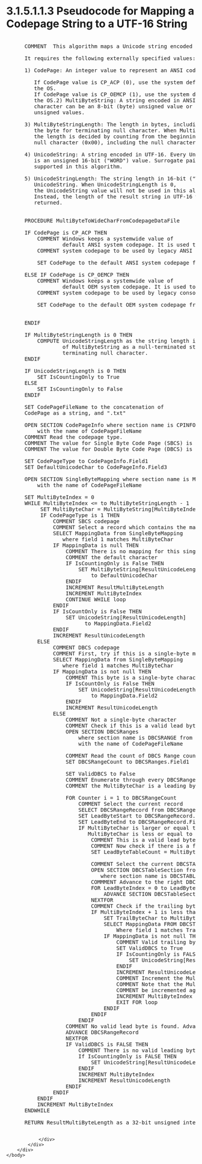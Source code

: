<html dir="LTR" xmlns:mshelp="http://msdn.microsoft.com/mshelp" xmlns:ddue="http://ddue.schemas.microsoft.com/authoring/2003/5" xmlns:xlink="http://www.w3.org/1999/xlink" xmlns:tool="http://www.microsoft.com/tooltip">
    <head>
        <meta http-equiv="Content-Type" content="text/html; CHARSET=utf-8"></meta>
        <meta name="save" content="history"></meta>
        <title>3.1.5.1.1.3 Pseudocode for Mapping a Codepage String to a UTF-16 String</title>
        <xml>
            <mshelp:toctitle title="3.1.5.1.1.3 Pseudocode for Mapping a Codepage String to a UTF-16 String"></mshelp:toctitle>
            <mshelp:rltitle title="[MS-UCODEREF]: Pseudocode for Mapping a Codepage String to a UTF-16 String"></mshelp:rltitle>
            <mshelp:keyword index="A" term="5d543f48-e18b-4828-91d4-69b1488748cf"></mshelp:keyword>
            <mshelp:attr name="DCSext.ContentType" value="open specification"></mshelp:attr>
            <mshelp:attr name="AssetID" value="5d543f48-e18b-4828-91d4-69b1488748cf"></mshelp:attr>
            <mshelp:attr name="TopicType" value="kbRef"></mshelp:attr>
            <mshelp:attr name="DCSext.Title" value="[MS-UCODEREF]: Pseudocode for Mapping a Codepage String to a UTF-16 String" />
        </xml>
    </head>
    <body>
        <div id="header">
            <h1 class="heading">3.1.5.1.1.3 Pseudocode for Mapping a Codepage String to a UTF-16 String</h1>
        </div>
        <div id="mainSection">
            <div id="mainBody">
                <div id="allHistory" class="saveHistory"></div>
                <div id="sectionSection0" class="section" name="collapseableSection">
                    

<dl>
<dd>
<div><pre>  
 COMMENT  This algorithm maps a Unicode string encoded in the specified codepage to UTF-16.
   
 It requires the following externally specified values:
  
 1) CodePage: An integer value to represent an ANSI codepage value.
  
    If CodePage value is CP_ACP (0), use the system default ANSI codepage from 
    the OS.
    If CodePage value is CP_OEMCP (1), use the system default OEM codepage from 
    the OS.2) MultiByteString: A string encoded in ANSI codepage. Every 
    character can be an 8-bit (byte) unsigned value or two 8-bit
    unsigned values.
  
 3) MultiByteStringLength: The length in bytes, including
    the byte for terminating null character. When MultiByteStringLength is 0,
    the length is decided by counting from the beginning of the string to a
    null character (0x00), including the null character.
  
 4) UnicodeString: A string encoded in UTF-16. Every Unicode code point 
    is an unsigned 16-bit (&quot;WORD&quot;) value. Surrogate pair is not 
    supported in this algorithm.
  
 5) UnicodeStringLength: The string length in 16-bit (&quot;WORD&quot;) unit for 
    UnicodeString. When UnicodeStringLength is 0, 
    the UnicodeString value will not be used in this algorithm.
    Instead, the length of the result string in UTF-16 will be
    returned.
  
  
 PROCEDURE MultiByteToWideCharFromCodepageDataFile
  
 IF CodePage is CP_ACP THEN
     COMMENT Windows keeps a systemwide value of 
             default ANSI system codepage. It is used to provide a default
     COMMENT system codepage to be used by legacy ANSI application.
             
     SET CodePage to the default ANSI system codepage from Windows. 
             
 ELSE IF CodePage is CP_OEMCP THEN
     COMMENT Windows keeps a systemwide value of 
             default OEM system codepage. It is used to provide a default
     COMMENT system codepage to be used by legacy console application.
             
     SET CodePage to the default OEM system codepage from Windows. 
             
  
 ENDIF
  
 IF MultiByteStringLength is 0 THEN
     COMPUTE UnicodeStringLength as the string length in 8-bit units 
             of MultiByteString as a null-terminated string, including
             terminating null character.
 ENDIF
  
 IF UnicodeStringLength is 0 THEN
     SET IsCountingOnly to True
 ELSE
     SET IsCountingOnly to False
 ENDIF
  
 SET CodePageFileName to the concatenation of 
 CodePage as a string, and &quot;.txt&quot;
  
 OPEN SECTION CodePageInfo where section name is CPINFO from file 
     with the name of CodePageFileName
 COMMENT Read the codepage type.
 COMMENT The value for Single Byte Code Page (SBCS) is 1
 COMMENT The value for Double Byte Code Page (DBCS) is 2
  
 SET CodePageType to CodePageInfo.Field1
 SET DefaultUnicodeChar to CodePageInfo.Field3
  
 OPEN SECTION SingleByteMapping where section name is MBTABLE from file 
     with the name of CodePageFileName
  
 SET MultiByteIndex = 0
 WHILE MultiByteIndex &lt;= to MultiByteStringLength - 1
      SET MultiByteChar = MultiByteString[MultiByteIndex]
      IF CodePageType is 1 THEN
          COMMENT SBCS codepage
          COMMENT Select a record which contains the mapping data
          SELECT MappingData from SingleByteMapping
             where field 1 matches MultiByteChar
          IF MappingData is null THEN
              COMMENT There is no mapping for this single-byte character, use
              COMMENT the default character
              IF IsCountingOnly is False THEN
                  SET MultiByteString[ResultUnicodeLength]
                      to DefaultUnicodeChar
              ENDIF
              INCREMENT ResultMultiByteLength
              INCREMENT MultiByteIndex
              CONTINUE WHILE loop
          ENDIF
          IF IsCountOnly is False THEN
              SET UnicodeString[ResultUnicodeLength]
                    to MappingData.Field2
          ENDIF
          INCREMENT ResultUnicodeLength
     ELSE
          COMMENT DBCS codepage
          COMMENT First, try if this is a single-byte mapping
          SELECT MappingData from SingleByteMapping
             where field 1 matches MultiByteChar
          IF MappingData is not null THEN
              COMMENT This byte is a single-byte character
              IF IsCountOnly is False THEN
                  SET UnicodeString[ResultUnicodeLength]
                      to MappingData.Field2
              ENDIF
              INCREMENT ResultUnicodeLength
          ELSE
              COMMENT Not a single-byte character
              COMMENT Check if this is a valid lead byte for double byte mapping
              OPEN SECTION DBCSRanges
                  where section name is DBCSRANGE from file 
                  with the name of CodePageFileName
  
              COMMENT Read the count of DBCS Range count
              SET DBCSRangeCount to DBCSRanges.Field1
  
              SET ValidDBCS to False
              COMMENT Enumerate through every DBCSRange record to see if
              COMMENT the MultiByteChar is a leading byte
  
              FOR Counter i = 1 to DBCSRangeCount
                  COMMENT Select the current record
                  SELECT DBCSRangeRecord from DBCSRanges
                  SET LeadByteStart to DBCSRangeRecord.Field1
                  SET LeadByteEnd to DBCSRangeRecord.Field2
                  IF MultiByteChar is larger or equal to LeadByteStart AND
                     MultiByteChar is less or equal to LeadByteEnd THEN
                      COMMENT This is a valid lead byte
                      COMMENT Now check if there is a following valid trailing byte
                      SET LeadByteTableCount = MultiByteChar – LeadByteStart
  
                      COMMENT Select the current DBCSTABLE section
                      OPEN SECTION DBCSTableSection from DBCSRanges 
                         where section name is DBCSTABLE
                      COMMMENT Advance to the right DBCSTABLE section
                      FOR LeadByteIndex = 0 to LeadByteTableCount
                          ADVANCE SECTION DBCSTableSection
                      NEXTFOR
                      COMMENT Check if the trailing byte is valid
                      IF MultiByteIndex + 1 is less than MultiByteStringLength THEN
                          SET TrailByteChar to MultiByteString[MultiByteIndex + 1]
                          SELECT MappingData FROM DBCSTABLE 
                              Where field 1 matches TrailgByteChar
                          IF MappingData is not null THEN
                              COMMENT Valid trailing byte
                              SET ValidDBCS to True
                              IF IsCountingOnly is FALSE THEN
                                  SET UnicodeString[ResultUnicodeLength] to MappingData.Field2
                              ENDIF
                              INCREMENT ResultUnicodeLength
                              COMMENT Increment the MultiByteIndex. 
                              COMMENT Note that the MultiByteIndex will
                              COMMENT be incremented again for the WHILE loop 
                              INCREMENT MultiByteIndex
                              EXIT FOR loop
                          ENDIF
                      ENDIF
                  ENDIF
              COMMENT No valid lead byte is found. Advance to next record
              ADVANCE DBCSRangeRecord
              NEXTFOR
              IF ValidDBCS is FALSE THEN
                  COMMENT There is no valid leading byte/trailing byte sequence
                  If IsCountingOnly is FALSE THEN
                      SET UnicodeString[ResultUnicodeLength] to DefaultUnicodeChar
                  ENDIF
                  INCREMENT MultiByteIndex
                  INCREMENT ResultUnicodeLength
              ENDIF
          ENDIF    
     ENDIF
     INCREMENT MultiByteIndex
 ENDWHILE
  
 RETURN ResultMultiByteLength as a 32-bit unsigned integer
  
</pre></div>
</dd></dl>


                </div>
            </div>
        </div>
    </body>
</html>
